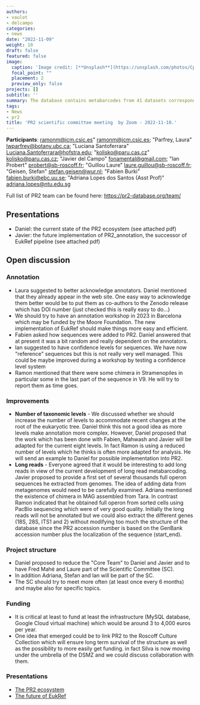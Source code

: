 ```yaml
---
authors:
- vaulot
- delcampo
categories:
- news
date: "2022-11-09"
weight: 10
draft: false
featured: false
image:
  caption: 'Image credit: [**Unsplash**](https://unsplash.com/photos/CpkOjOcXdUY)'
  focal_point: ""
  placement: 2
  preview_only: false
projects: []
subtitle: ''
summary: The database contains metabarcodes from 41 datasets corresponding to more than 4,000 samples and 90,000 ASVs.
tags:
- News
- pr2
title: 'PR2 scientific committee meeting  by Zoom - 2022-11-10.'
---
```



**Participants**:
ramonm@icm.csic.es" <ramonm@icm.csic.es>; "Parfrey, Laura" <lwparfrey@botany.ubc.ca>; "Luciana Santoferrara" <Luciana.Santoferrara@hofstra.edu>; "kolisko@paru.cas.cz" <kolisko@paru.cas.cz>; "Javier del Campo" <fonamental@gmail.com>; "Ian Probert" <probert@sb-roscoff.fr>; "Guillou Laure" <laure.guillou@sb-roscoff.fr>; "Geisen, Stefan" <stefan.geisen@wur.nl>;  "Fabien Burki" <fabien.burki@ebc.uu.se>; "Adriana Lopes dos Santos (Asst Prof)" <adriana.lopes@ntu.edu.sg>

Full list of PR2 team can be found here: https://pr2-database.org/team/

## Presentations
* Daniel: the current state of the PR2 ecosystem (see attached pdf)
* Javier: the future implementation of PR2_annotation, the successor of EukRef pipeline (see attached pdf)

## Open discussion

### Annotation
* Laura suggested to better acknowledge annotators.  Daniel mentioned that they already appear in the web site.  One easy way to acknowledge them better would be to put them as co-authors to the Zenodo release which has DOI number (just checked this is really easy to do...)
* We should try to have an annotation workshop in 2023 in Barcelona which may be funded by the Moore Foundation.  The new implementation of EukRef should make things more easy and efficient.
* Fabien asked how sequences were added to PR2.  Daniel answered that at present it was a bit random and really dependent on the annotators.
* Ian suggested to have confidence levels for sequences.  We have now "reference" sequences but this is not really very well managed. This could be maybe improved during a workshop by testing a confidence level system
* Ramon mentioned that there were some chimera in Stramenopiles in particular some in the last part of the sequence in V9. He will try to report them as time goes.
  
### Improvements
* **Number of taxonomic levels** - We discussed whether we should increase the number of levels to accommodate recent changes at the root of the eukaryotic tree.  Daniel think this not a good idea as more levels make annotation more complex.  However, Daniel proposed that the work which has been done with Fabien, Mahwash and Javier will be adapted for the current eight levels. In fact Ramon is using a reduced number of levels which he thinks is often more adapted for analysis. He will send an example to Daniel for possible implementation into PR2.
* **Long reads** - Everyone agreed that it would be interesting to add long reads in view of the current development of long read metabarcoding.  Javier proposed to provide a first set of several thousands full operon sequences he extracted from genomes.  The idea of adding data from metagenomes would need to be carefully examined.  Adriana mentioned the existence of chimera in MAG assembled from Tara.  In contrast Ramon indicated that he obtained full operon from sorted cells using PacBio sequencing which were of very good quality.  Initially the long reads will not be annotated but we could also extract the different genes (18S, 28S, ITS1 and 2) without modifying too much the structure of the database since the PR2 accession number is based on the GenBank accession number plus the localization of the sequence (start_end).
  
### Project structure
* Daniel proposed to reduce the "Core Team" to Daniel and Javier and to have Fred Mahé and Laure part of the Scientific Committee (SC). 
* In addition Adriana, Stefan and Ian will be part of the SC. 
* The SC should try to meet more often (at least once every 6 months) and maybe also for specific topics.

### Funding
* It is critical at least to fund at least the infrastructure (MySQL database, Google Cloud virtual machine) which would be around 3 to 4,000 euros per year.
* One idea that emerged could be to link PR2 to the Roscoff Culture Collection which will ensure long term survival of the structure as well as the possibility to more easily get funding.  in fact Silva is now moving under the umbrella of the DSMZ and we could discuss collaboration with them.

### Presentations
* [The PR2 ecosystem](/files/2022-11-09-PR2-meeting.pdf)
* [The future of EukRef](/files/2022-11-09-PR2_EukRef.pdf)
